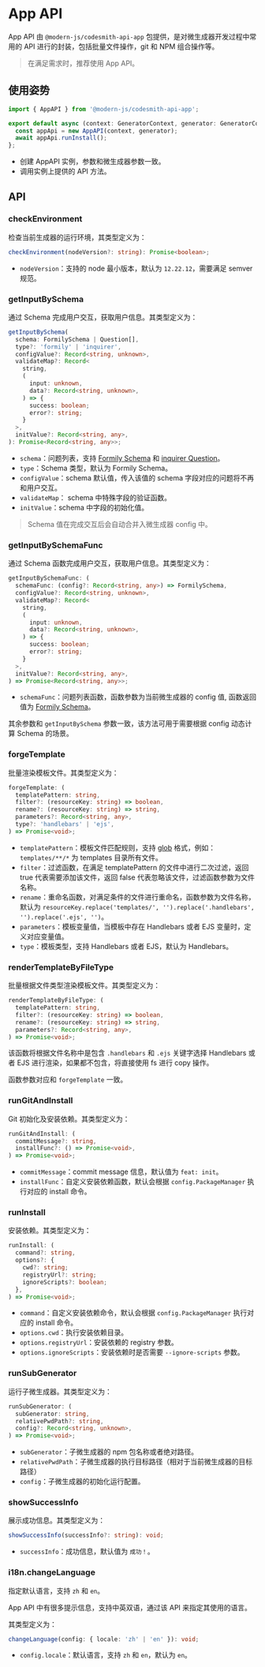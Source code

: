 # App API

App API 由 `@modern-js/codesmith-api-app` 包提供，是对微生成器开发过程中常用的 API 进行的封装，包括批量文件操作，git 和 NPM 组合操作等。

> 在满足需求时，推荐使用 App API。

## 使用姿势

```ts
import { AppAPI } from '@modern-js/codesmith-api-app';

export default async (context: GeneratorContext, generator: GeneratorCore) => {
  const appApi = new AppAPI(context, generator);
  await appApi.runInstall();
};
```

- 创建 AppAPI 实例，参数和微生成器参数一致。
- 调用实例上提供的 API 方法。

## API

### checkEnvironment

检查当前生成器的运行环境，其类型定义为：

```ts
checkEnvironment(nodeVersion?: string): Promise<boolean>;
```

- `nodeVersion`：支持的 node 最小版本，默认为 `12.22.12`，需要满足 semver 规范。

### getInputBySchema

通过 Schema 完成用户交互，获取用户信息。其类型定义为：

```ts
getInputBySchema(
  schema: FormilySchema | Question[],
  type?: 'formily' | 'inquirer',
  configValue?: Record<string, unknown>,
  validateMap?: Record<
    string,
    (
      input: unknown,
      data?: Record<string, unknown>,
    ) => {
      success: boolean;
      error?: string;
    }
  >,
  initValue?: Record<string, any>,
): Promise<Record<string, any>>;
```

- `schema`：问题列表，支持 [Formily Schema](/guide/custom/input.html) 和 [inquirer Question](https://www.npmjs.com/package/inquirer)。
- `type`：Schema 类型，默认为 Formily Schema。
- `configValue`：schema 默认值，传入该值的 schema 字段对应的问题将不再和用户交互。
- `validateMap`： schema 中特殊字段的验证函数。
- `initValue`：schema 中字段的初始化值。

> Schema 值在完成交互后会自动合并入微生成器 config 中。

### getInputBySchemaFunc

通过 Schema 函数完成用户交互，获取用户信息。其类型定义为：

```ts
getInputBySchemaFunc: (
  schemaFunc: (config?: Record<string, any>) => FormilySchema,
  configValue?: Record<string, unknown>,
  validateMap?: Record<
    string,
    (
      input: unknown,
      data?: Record<string, unknown>,
    ) => {
      success: boolean;
      error?: string;
    }
  >,
  initValue?: Record<string, any>,
) => Promise<Record<string, any>>;
```

- `schemaFunc`：问题列表函数，函数参数为当前微生成器的 config 值, 函数返回值为 [Formily Schema](/guide/custom/input.html)。

其余参数和 `getInputBySchema` 参数一致，该方法可用于需要根据 config 动态计算 Schema 的场景。

### forgeTemplate

批量渲染模板文件。其类型定义为：

```ts
forgeTemplate: (
  templatePattern: string,
  filter?: (resourceKey: string) => boolean,
  rename?: (resourceKey: string) => string,
  parameters?: Record<string, any>,
  type?: 'handlebars' | 'ejs',
) => Promise<void>;
```

- `templatePattern`：模板文件匹配规则，支持 [glob](https://www.npmjs.com/package/glob) 格式，例如：`templates/**/*` 为 templates 目录所有文件。
- `filter`：过滤函数，在满足 templatePattern 的文件中进行二次过滤，返回 true 代表需要添加该文件，返回 false 代表忽略该文件，过滤函数参数为文件名称。
- `rename`：重命名函数，对满足条件的文件进行重命名，函数参数为文件名称，默认为 `resourceKey.replace('templates/', '').replace('.handlebars', '').replace('.ejs', '')`。
- `parameters`：模板变量值，当模板中存在 Handlebars 或者 EJS 变量时，定义对应变量值。
- `type`：模板类型，支持 Handlebars 或者 EJS，默认为 Handlebars。

### renderTemplateByFileType

批量根据文件类型渲染模板文件。其类型定义为：

```ts
renderTemplateByFileType: (
  templatePattern: string,
  filter?: (resourceKey: string) => boolean,
  rename?: (resourceKey: string) => string,
  parameters?: Record<string, any>,
) => Promise<void>;
```

该函数将根据文件名称中是包含 `.handlebars` 和 `.ejs` 关键字选择 Handlebars 或者 EJS 进行渲染，如果都不包含，将直接使用 fs 进行 copy 操作。

函数参数对应和 `forgeTemplate` 一致。

### runGitAndInstall

Git 初始化及安装依赖。其类型定义为：

```ts
runGitAndInstall: (
  commitMessage?: string,
  installFunc?: () => Promise<void>,
) => Promise<void>;
```

- `commitMessage`：commit message 信息，默认值为 `feat: init`。
- `installFunc`：自定义安装依赖函数，默认会根据 `config.PackageManager` 执行对应的 install 命令。

### runInstall

安装依赖。其类型定义为：

```ts
runInstall: (
  command?: string,
  options?: {
    cwd?: string;
    registryUrl?: string;
    ignoreScripts?: boolean;
  },
) => Promise<void>;
```

- `command`：自定义安装依赖命令，默认会根据 `config.PackageManager` 执行对应的 install 命令。
- `options.cwd`：执行安装依赖目录。
- `options.registryUrl`：安装依赖的 registry 参数。
- `options.ignoreScripts`：安装依赖时是否需要 `--ignore-scripts` 参数。

### runSubGenerator

运行子微生成器。其类型定义为：

```ts
runSubGenerator: (
  subGenerator: string,
  relativePwdPath?: string,
  config?: Record<string, unknown>,
) => Promise<void>;
```

- `subGenerator`：子微生成器的 npm 包名称或者绝对路径。
- `relativePwdPath`：子微生成器的执行目标路径（相对于当前微生成器的目标路径）
- `config`：子微生成器的初始化运行配置。

### showSuccessInfo

展示成功信息。其类型定义为：

```ts
showSuccessInfo(successInfo?: string): void;
```

- `successInfo`：成功信息，默认值为 `成功！`。

### i18n.changeLanguage

指定默认语言，支持 `zh` 和 `en`。

App API 中有很多提示信息，支持中英双语，通过该 API 来指定其使用的语言。

其类型定义为：

```ts
changeLanguage(config: { locale: 'zh' | 'en' }): void;
```

- `config.locale`：默认语言，支持 `zh` 和 `en`，默认为 `en`。

